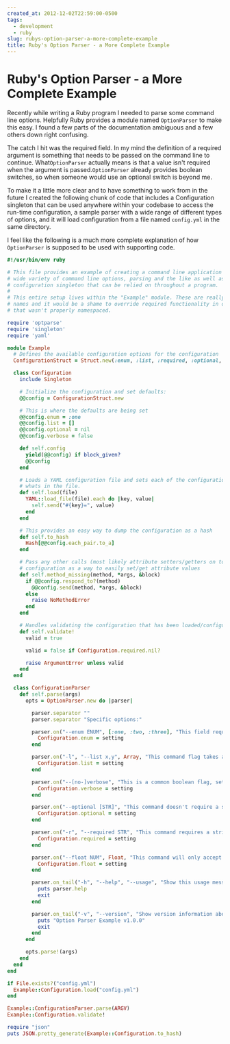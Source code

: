 ```yaml
---
created_at: 2012-12-02T22:59:00-0500
tags:
  - development
  - ruby
slug: rubys-option-parser-a-more-complete-example
title: Ruby's Option Parser - a More Complete Example
---
```


# Ruby's Option Parser - a More Complete Example

Recently while writing a Ruby program I needed to parse some command line
options. Helpfully Ruby provides a module named `OptionParser` to make this
easy. I found a few parts of the documentation ambiguous and a few others down
right confusing.

The catch I hit was the required field. In my mind the definition of a required
argument is something that needs to be passed on the command line to continue.
What`OptionParser` actually means is that a value isn't required when the
argument is passed.`OptionParser` already provides boolean switches, so when
someone would use an optional switch is beyond me.

To make it a little more clear and to have something to work from in the future
I created the following chunk of code that includes a Configuration singleton
that can be used anywhere within your codebase to access the run-time
configuration, a sample parser with a wide range of different types of options,
and it will load configuration from a file named `config.yml` in the same
directory.

I feel like the following is a much more complete explanation of how
`OptionParser` is supposed to be used with supporting code.

```ruby
#!/usr/bin/env ruby

# This file provides an example of creating a command line application with a
# wide variety of command line options, parsing and the like as well as global
# configuration singleton that can be relied on throughout a program.
#
# This entire setup lives within the "Example" module. These are really common
# names and it would be a shame to override required functionality in other code
# that wasn't properly namespaced.

require 'optparse'
require 'singleton'
require 'yaml'

module Example
  # Defines the available configuration options for the configuration
  ConfigurationStruct = Struct.new(:enum, :list, :required, :optional, :verbose, :float)

  class Configuration
    include Singleton

    # Initialize the configuration and set defaults:
    @@config = ConfigurationStruct.new

    # This is where the defaults are being set
    @@config.enum = :one
    @@config.list = []
    @@config.optional = nil
    @@config.verbose = false

    def self.config
      yield(@@config) if block_given?
      @@config
    end

    # Loads a YAML configuration file and sets each of the configuration values to
    # whats in the file.
    def self.load(file)
      YAML::load_file(file).each do |key, value|
        self.send("#{key}=", value)
      end
    end

    # This provides an easy way to dump the configuration as a hash
    def self.to_hash
      Hash[@@config.each_pair.to_a]
    end

    # Pass any other calls (most likely attribute setters/getters on to the
    # configuration as a way to easily set/get attribute values 
    def self.method_missing(method, *args, &block)
      if @@config.respond_to?(method)
        @@config.send(method, *args, &block)
      else
        raise NoMethodError
      end
    end

    # Handles validating the configuration that has been loaded/configured
    def self.validate!
      valid = true

      valid = false if Configuration.required.nil?

      raise ArgumentError unless valid
    end
  end

  class ConfigurationParser
    def self.parse(args)
      opts = OptionParser.new do |parser|

        parser.separator ""
        parser.separator "Specific options:"

        parser.on("--enum ENUM", [:one, :two, :three], "This field requires one of a set of predefined values be", "set. If wrapped in brackets this option can be set to nil.") do |setting|
          Configuration.enum = setting
        end

        parser.on("-l", "--list x,y", Array, "This command flag takes a comma separated list (without", "spaces) of values and turns it into an array. This requires", "at least one argument.") do |setting|
          Configuration.list = setting
        end

        parser.on("--[no-]verbose", "This is a common boolean flag, setting verbosity to either", "true or false.") do |setting|
          Configuration.verbose = setting
        end

        parser.on("--optional [STR]", "This command doesn't require a string to be passed to it, if", "nothing is passed it will be nil. No error will be raised if", "nothing is passed to it that logic needs to be handled", "yourself.") do |setting|
          Configuration.optional = setting
        end

        parser.on("-r", "--required STR", "This command requires a string to be passed to it.") do |setting|
          Configuration.required = setting
        end

        parser.on("--float NUM", Float, "This command will only accept an integer or a float.") do |setting|
          Configuration.float = setting
        end

        parser.on_tail("-h", "--help", "--usage", "Show this usage message and quit.") do |setting|
          puts parser.help
          exit
        end

        parser.on_tail("-v", "--version", "Show version information about this program and quit.") do
          puts "Option Parser Example v1.0.0"
          exit
        end
      end

      opts.parse!(args)
    end
  end
end

if File.exists?("config.yml")
  Example::Configuration.load("config.yml")
end

Example::ConfigurationParser.parse(ARGV)
Example::Configuration.validate!

require "json"
puts JSON.pretty_generate(Example::Configuration.to_hash)
```
